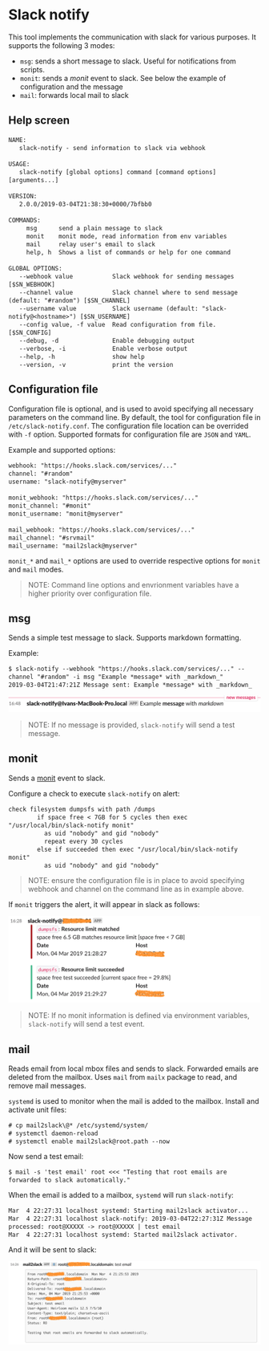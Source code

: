 # Slack notify

This tool implements the communication with slack for various purposes. It
supports the following 3 modes:

- `msg`: sends a short message to slack. Useful for notifications from scripts.
- `monit`: sends a *monit* event to slack. See below the example of
  configuration and the message
- `mail`: forwards local mail to slack

## Help screen

```
NAME:
   slack-notify - send information to slack via webhook

USAGE:
   slack-notify [global options] command [command options] [arguments...]

VERSION:
   2.0.0/2019-03-04T21:38:30+0000/7bfbb0

COMMANDS:
     msg      send a plain message to slack
     monit    monit mode, read information from env variables
     mail     relay user's email to slack
     help, h  Shows a list of commands or help for one command

GLOBAL OPTIONS:
   --webhook value           Slack webhook for sending messages [$SN_WEBHOOK]
   --channel value           Slack channel where to send message (default: "#random") [$SN_CHANNEL]
   --username value          Slack username (default: "slack-notify@<hostname>") [$SN_USERNAME]
   --config value, -f value  Read configuration from file. [$SN_CONFIG]
   --debug, -d               Enable debugging output
   --verbose, -i             Enable verbose output
   --help, -h                show help
   --version, -v             print the version
```

## Configuration file

Configuration file is optional, and is used to avoid specifying all necessary
parameters on the command line. By default, the tool for configuration file in
`/etc/slack-notify.conf`. The configuration file location can be overrided with
`-f` option. Supported formats for configuration file are `JSON` and `YAML`.

Example and supported options:

```
webhook: "https://hooks.slack.com/services/..."
channel: "#random"
username: "slack-notify@myserver"

monit_webhook: "https://hooks.slack.com/services/..."
monit_channel: "#monit"
monit_username: "monit@myserver"

mail_webhook: "https://hooks.slack.com/services/..."
mail_channel: "#srvmail"
mail_username: "mail2slack@myserver"
```

`monit_*` and `mail_*` options are used to override respective options for
`monit` and `mail` modes. 

> NOTE: Command line options and envrionment variables have a higher priority
> over configuration file.

## msg

Sends a simple test message to slack. Supports markdown formatting.

Example:

    $ slack-notify --webhook "https://hooks.slack.com/services/..." --channel "#random" -i msg "Example *message* with _markdown_"
    2019-03-04T21:47:21Z Message sent: Example *message* with _markdown_

![Slack view](imgs/slack-notify-msg.png)

>NOTE: If no message is provided, `slack-notify` will send a test message.

## monit

Sends a [monit](https://mmonit.com/monit/) event to slack.

Configure a check to execute `slack-notify` on alert:

```
check filesystem dumpsfs with path /dumps
        if space free < 7GB for 5 cycles then exec "/usr/local/bin/slack-notify monit"
          as uid "nobody" and gid "nobody"
          repeat every 30 cycles
        else if succeeded then exec "/usr/local/bin/slack-notify monit"
          as uid "nobody" and gid "nobody"
```

>NOTE: ensure the configuration file is in place to avoid specifying webhook and
>channel on the command line as in example above.

If `monit` triggers the alert, it will appear in slack as follows:

![](imgs/slack-notify-monit.png)

>NOTE: If no monit information is defined via environment variables,
>`slack-notify` will send a test event.

## mail

Reads email from local mbox files and sends to slack. Forwarded emails are
deleted from the mailbox. Uses `mail` from `mailx` package to read, and remove
mail messages.

`systemd` is used to monitor when the mail is added to the mailbox. Install and
activate unit files:

    # cp mail2slack\@* /etc/systemd/system/
    # systemctl daemon-reload
    # systemctl enable mail2slack@root.path --now

Now send a test email:

    $ mail -s 'test email' root <<< "Testing that root emails are forwarded to slack automatically."
    
When the email is added to a mailbox, `systemd` will run `slack-notify`:

    Mar  4 22:27:31 localhost systemd: Starting mail2slack activator...
    Mar  4 22:27:31 localhost slack-notify: 2019-03-04T22:27:31Z Message processed: root@XXXXX -> root@XXXXX | test email
    Mar  4 22:27:31 localhost systemd: Started mail2slack activator.

And it will be sent to slack:

![](imgs/slack-notify-mail.png)

